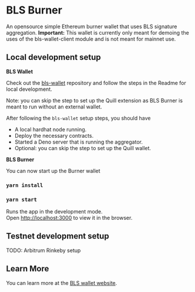 # BLS Burner

An opensource simple Ethereum burner wallet that uses BLS signature aggregation.
**Important:** This wallet is currently only meant for demoing the uses of the bls-wallet-client module
and is not meant for mainnet use.

## Local development setup

**BLS Wallet**

Check out the [bls-wallet](https://github.com/web3well/bls-wallet) repository and follow
the steps in the Readme for local development. 

Note: you can skip the step to set up the Quill extension as BLS Burner is meant to run without
an external wallet.

After following the `bls-wallet` setup steps, you should have
- A local hardhat node running.
- Deploy the necessary contracts.
- Started a Deno server that is running the aggregator.
- Optional: you can skip the step to set up the Quill wallet.

**BLS Burner**

You can now start up the Burner wallet

### `yarn install`
### `yarn start`

Runs the app in the development mode.\
Open [http://localhost:3000](http://localhost:3000) to view it in the browser.

## Testnet development setup

TODO: Arbitrum Rinkeby setup

## Learn More

You can learn more at the [BLS wallet website](https://blswallet.org/).
